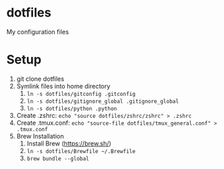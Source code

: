 # dotfiles
My configuration files

# Setup
1. git clone dotfiles
1. Symlink files into home directory
    1. `ln -s dotfiles/gitconfig .gitconfig`
    1. `ln -s dotfiles/gitignore_global .gitignore_global`
    1. `ln -s dotfiles/python .python`
1. Create .zshrc: `echo "source dotfiles/zshrc/zshrc" > .zshrc`
1. Create .tmux.conf: `echo "source-file dotfiles/tmux_general.conf" > .tmux.conf`
1. Brew Installation
    1. Install Brew (https://brew.sh/)
    1. `ln -s dotfiles/Brewfile ~/.Brewfile`
    1. `brew bundle --global`
  
